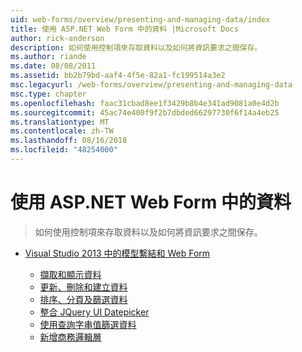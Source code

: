 ```yaml
---
uid: web-forms/overview/presenting-and-managing-data/index
title: 使用 ASP.NET Web Form 中的資料 |Microsoft Docs
author: rick-anderson
description: 如何使用控制項來存取資料以及如何將資訊要求之間保存。
ms.author: riande
ms.date: 08/08/2011
ms.assetid: bb2b79bd-aaf4-4f5e-82a1-fc199514a3e2
msc.legacyurl: /web-forms/overview/presenting-and-managing-data
msc.type: chapter
ms.openlocfilehash: faac31cbad8ee1f3429b8b4e341ad9081a0e4d2b
ms.sourcegitcommit: 45ac74e400f9f2b7dbded66297730f6f14a4eb25
ms.translationtype: MT
ms.contentlocale: zh-TW
ms.lasthandoff: 08/16/2018
ms.locfileid: "48254000"
---
```

<a name="working-with-data-in-aspnet-web-forms"></a>使用 ASP.NET Web Form 中的資料
====================
> 如何使用控制項來存取資料以及如何將資訊要求之間保存。


- [Visual Studio 2013 中的模型繫結和 Web Form](model-binding/index.md)

    - [擷取和顯示資料](model-binding/retrieving-data.md)
    - [更新、刪除和建立資料](model-binding/updating-deleting-and-creating-data.md)
    - [排序、分頁及篩選資料](model-binding/sorting-paging-and-filtering-data.md)
    - [整合 JQuery UI Datepicker](model-binding/integrating-jquery-ui.md)
    - [使用查詢字串值篩選資料](model-binding/using-query-string-values-to-retrieve-data.md)
    - [新增商務邏輯層](model-binding/adding-business-logic-layer.md)
